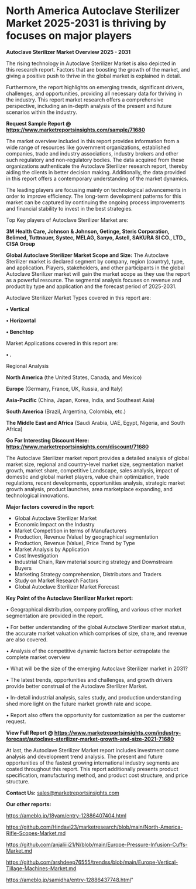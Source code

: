 # North America Autoclave Sterilizer Market 2025-2031 is thriving by focuses on major players

<Strong> Autoclave Sterilizer Market Overview 2025 - 2031</strong>

The rising technology in Autoclave Sterilizer Market is also depicted in this research report. Factors that are boosting the growth of the market, and giving a positive push to thrive in the global market is explained in detail.

Furthermore, the report highlights on emerging trends, significant drivers, challenges, and opportunities, providing all necessary data for thriving in the industry. This report market research offers a comprehensive perspective, including an in-depth analysis of the present and future scenarios within the industry.

<strong>Request Sample Report @ <a href=https://www.marketreportsinsights.com/sample/71680>https://www.marketreportsinsights.com/sample/71680</a></strong>

The market overview included in this report provides information from a wide range of resources like government organizations, established companies, trade and industry associations, industry brokers and other such regulatory and non-regulatory bodies. The data acquired from these organizations authenticate the Autoclave Sterilizer research report, thereby aiding the clients in better decision making. Additionally, the data provided in this report offers a contemporary understanding of the market dynamics.

The leading players are focusing mainly on technological advancements in order to improve efficiency. The long-term development patterns for this market can be captured by continuing the ongoing process improvements and financial stability to invest in the best strategies.

Top Key players of Autoclave Sterilizer Market are:

<strong>3M Health Care, Johnson & Johnson, Getinge, Steris Corporation, Belimed, Tuttnauer, Systec, MELAG, Sanyo, Astell, SAKURA SI CO., LTD., CISA Group</strong>

<strong><b>Global Autoclave Sterilizer Market Scope and Size:</b></strong>
The Autoclave Sterilizer market is declared segment by company, region (country), type, and application. Players, stakeholders, and other participants in the global Autoclave Sterilizer market will gain the market scope as they use the report as a powerful resource. The segmental analysis focuses on revenue and product by type and application and the forecast period of 2025-2031.

Autoclave Sterilizer Market Types covered in this report are:

<strong>• Vertical

• Horizontal

• Benchtop</strong>

Market Applications covered in this report are:

<strong>• .</strong> 

Regional Analysis

<strong>North America</strong> (the United States, Canada, and Mexico)

<strong>Europe</strong> (Germany, France, UK, Russia, and Italy)

<strong>Asia-Pacific</strong> (China, Japan, Korea, India, and Southeast Asia)

<strong>South America</strong> (Brazil, Argentina, Colombia, etc.)

<strong>The Middle East and Africa</strong> (Saudi Arabia, UAE, Egypt, Nigeria, and South Africa)

<strong>Go For Interesting Discount Here: <a href=https://www.marketreportsinsights.com/discount/71680>https://www.marketreportsinsights.com/discount/71680</a></strong>

The Autoclave Sterilizer market report provides a detailed analysis of global market size, regional and country-level market size, segmentation market growth, market share, competitive Landscape, sales analysis, impact of domestic and global market players, value chain optimization, trade regulations, recent developments, opportunities analysis, strategic market growth analysis, product launches, area marketplace expanding, and technological innovations.

<strong><b>Major factors covered in the report:</b></strong>
<ul>
  <li>Global Autoclave Sterilizer Market </li>
  <li>Economic Impact on the Industry</li>
  <li>Market Competition in terms of Manufacturers</li>
  <li>Production, Revenue (Value) by geographical segmentation</li>
  <li>Production, Revenue (Value), Price Trend by Type</li>
  <li>Market Analysis by Application</li>
  <li>Cost Investigation</li>
  <li>Industrial Chain, Raw material sourcing strategy and Downstream Buyers</li>
  <li>Marketing Strategy comprehension, Distributors and Traders</li>
  <li>Study on Market Research Factors</li>
  <li>Global Autoclave Sterilizer Market Forecast</li>
</ul>

<strong><b>Key Point of the Autoclave Sterilizer Market report:</b></strong>

• Geographical distribution, company profiling, and various other market segmentation are provided in the report.

• For better understanding of the global Autoclave Sterilizer market status, the accurate market valuation which comprises of size, share, and revenue are also covered.

• Analysis of the competitive dynamic factors better extrapolate the complete market overview

• What will be the size of the emerging Autoclave Sterilizer market in 2031?

• The latest trends, opportunities and challenges, and growth drivers provide better construal of the Autoclave Sterilizer Market.

• In-detail industrial analysis, sales study, and production understanding shed more light on the future market growth rate and scope.

• Report also offers the opportunity for customization as per the customer request.

<strong><b>View Full Report @ <a href=https://www.marketreportsinsights.com/industry-forecast/autoclave-sterilizer-market-growth-and-size-2021-71680>https://www.marketreportsinsights.com/industry-forecast/autoclave-sterilizer-market-growth-and-size-2021-71680</a></b></strong>


At last, the Autoclave Sterilizer Market report includes investment come analysis and development trend analysis. The present and future opportunities of the fastest growing international industry segments are coated throughout this report. This report additionally presents product specification, manufacturing method, and product cost structure, and price structure.

<strong>Contact Us:</strong>
sales@marketreportsinsights.com

<strong>Our other reports:</strong>

<a href=https://ameblo.jp/18yam/entry-12886407404.html>https://ameblo.jp/18yam/entry-12886407404.html</a>

<a href=https://github.com/Hindavi23/marketresearch/blob/main/North-America-Rifle-Scopes-Market.md>https://github.com/Hindavi23/marketresearch/blob/main/North-America-Rifle-Scopes-Market.md</a>

<a href=https://github.com/anjaliiii21/N/blob/main/Europe-Pressure-Infusion-Cuffs-Market.md>https://github.com/anjaliiii21/N/blob/main/Europe-Pressure-Infusion-Cuffs-Market.md</a>

<a href=https://github.com/arshdeep76555/trendss/blob/main/Europe-Vertical-Tillage-Machines-Market.md>https://github.com/arshdeep76555/trendss/blob/main/Europe-Vertical-Tillage-Machines-Market.md</a>

<a href=https://ameblo.jp/samidha/entry-12886437748.html>https://ameblo.jp/samidha/entry-12886437748.html</a>"
